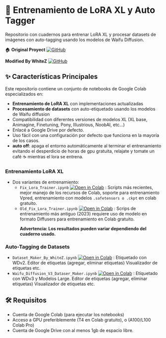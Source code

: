# 🚀 Entrenamiento de LoRA XL y Auto Tagger
Repositorio con cuadernos para entrenar LoRA XL y procesar datasets de imágenes con auto-tagging usando los modelos de Waifu Diffusion.

🏠 **Original Proyect** [![GitHub](https://raw.githubusercontent.com/hollowstrawberry/kohya-colab/main/assets/github.svg)](https://github.com/hollowstrawberry/kohya-colab) <p>
**Modified By WhiteZ** [![GitHub](https://raw.githubusercontent.com/hollowstrawberry/kohya-colab/main/assets/github.svg)](https://github.com/gwhitez/Lora-Trainer-XL) <p>

## ✨ Características Principales

Este repositorio contiene un conjunto de notebooks de Google Colab especializados en:
- **Entrenamiento de LoRA XL** con implementaciones actualizadas
- **Procesamiento de datasets** con auto-etiquetado usando los modelos de Waifu diffusion
- Compatibilidad con diferentes versiones de modelos XL (XL base, Animagine, Finetuning, Pony, Illustrious, NoobAI, etc...)
- Enlacé a Google Drive por defecto.
- Uso fácil con una configuración por defecto que funciona en la mayoría de los casos.
- **auto off**: apaga el entorno automáticamente al terminar el entrenamiento evitando el desperdicio de horas de gpu gratuita, relajate y tomate un café ☕ mientras el lora se entrena.

### Entrenamiento LoRA XL
- Dos variantes de entrenamiento:
  - `Fix_Lora_Trainer.ipynb`  [![Open in Colab](https://raw.githubusercontent.com/hollowstrawberry/kohya-colab/main/assets/colab-badge.svg)](https://colab.research.google.com/github/gwhitez/Lora-Trainer-XL/blob/main/Fix_Lora_Trainer_XL.ipynb) : Scripts más recientes, mejor manejo de los recursos de Colab, soporte para entrenamiento Vpred, entrenamiento con modelos `.safetensors o .ckpt` en colab gratuito.
  - `Old_Fix_Lora_Trainer.ipynb`  [![Open in Colab](https://raw.githubusercontent.com/hollowstrawberry/kohya-colab/main/assets/colab-badge.svg)](https://colab.research.google.com/github/gwhitez/Lora-Trainer-XL/blob/main/Dataset_Maker_By_WhiteZ.ipynb) : Scrips de entrenamiento más antiguo (2023) requiere uso de modelo en formato Diffusers para entrenamiento en Colab gratuito. <p>
  **Advertencia: Los resultados pueden variar dependiendo del cuaderno usado.** 

### Auto-Tagging de Datasets
- `Dataset_Maker_By_WhiteZ.ipynb` [![Open in Colab](https://raw.githubusercontent.com/hollowstrawberry/kohya-colab/main/assets/colab-badge.svg)](https://colab.research.google.com/github/gwhitez/Lora-Trainer-XL/blob/main/Waifu_Diffusion_V3_Dataser_Maker.ipynb) : Etiquetado con WDv2. Editor de etiquetas (agregar, eliminar etiquetas) Visualizador de etiquetas etc.
- `Waifu_Diffusion_V3_Dataser_Maker.ipynb`  [![Open in Colab](https://raw.githubusercontent.com/hollowstrawberry/kohya-colab/main/assets/colab-badge.svg)](https://colab.research.google.com/github/gwhitez/Lora-Trainer-XL/blob/main/Old_Fix_Lora_Trainer_XL.ipynb) : Etiquetado con WDv3 y Modelos Large. Editor de etiquetas (agregar, eliminar etiquetas) Visualizador de etiquetas etc.


## 🛠 Requisitos

- Cuenta de Google Colab (para ejecutar los notebooks)
- Acceso a GPU preferiblemente (T4 en Colab gratuito), o (A100/L100 Colab Pro)
- Cuenta de Google Drive con al menos 1gb de espacio libre.

